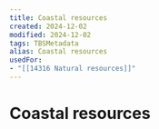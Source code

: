 ```yaml
---
title: Coastal resources
created: 2024-12-02
modified: 2024-12-02
tags: TBSMetadata
alias: Coastal resources
usedFor:
- "[[14316 Natural resources]]"
---
```

# Coastal resources
